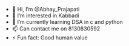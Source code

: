 - 👋 Hi, I’m @Abhay_Prajapati
- 👀 I’m interested in Kabbadi
- 🌱 I’m currently learning DSA in c and python
- 📫 Can contact me on 8130830592
- ⚡ Fun fact: Good human value
<!---
Abhay04Prajapati/Abhay04Prajapati is a ✨ special ✨ repository because its `README.md` (this file) appears on your GitHub profile.
You can click the Preview link to take a look at your changes.
--->
